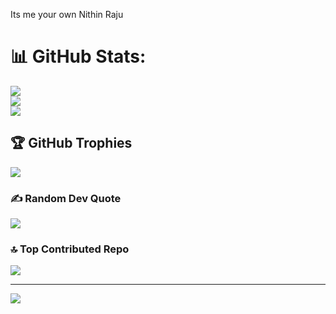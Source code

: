 
Its me your own Nithin Raju
# 📊 GitHub Stats:
![](https://github-readme-stats.vercel.app/api?username=vibbing&theme=dark&hide_border=false&include_all_commits=false&count_private=false)<br/>
![](https://github-readme-streak-stats.herokuapp.com/?user=vibbing&theme=dark&hide_border=false)<br/>
![](https://github-readme-stats.vercel.app/api/top-langs/?username=vibbing&theme=dark&hide_border=false&include_all_commits=false&count_private=false&layout=compact)

## 🏆 GitHub Trophies
![](https://github-profile-trophy.vercel.app/?username=vibbing&theme=dracula&no-frame=false&no-bg=true&margin-w=4)

### ✍️ Random Dev Quote
![](https://quotes-github-readme.vercel.app/api?type=horizontal&theme=radical)

### 🔝 Top Contributed Repo
![](https://github-contributor-stats.vercel.app/api?username=vibbing&limit=5&theme=dark&combine_all_yearly_contributions=true)

---
[![](https://visitcount.itsvg.in/api?id=vibbing&icon=0&color=0)](https://visitcount.itsvg.in)

<!-- Proudly created with GPRM ( https://gprm.itsvg.in ) -->
